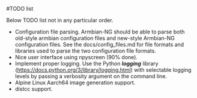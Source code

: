 #TODO list

Below TODO list not in any particular order.

- Configuration file parsing. Armbian-NG should be able to parse both old-style armbian configuration files and new-style Armbian-NG configuration files. See the docs/config_files.md for file formats and libraries used to parse the two configuration file formats.
- Nice user interface using npyscreen (90% done).
- Implement proper logging. Use the Python ***logging*** library (https://docs.python.org/3/library/logging.html) with selectable logging levels by passing a verbosity argument on the command line.
- Alpine Linux Aarch64 image generation support.
- distcc support.
